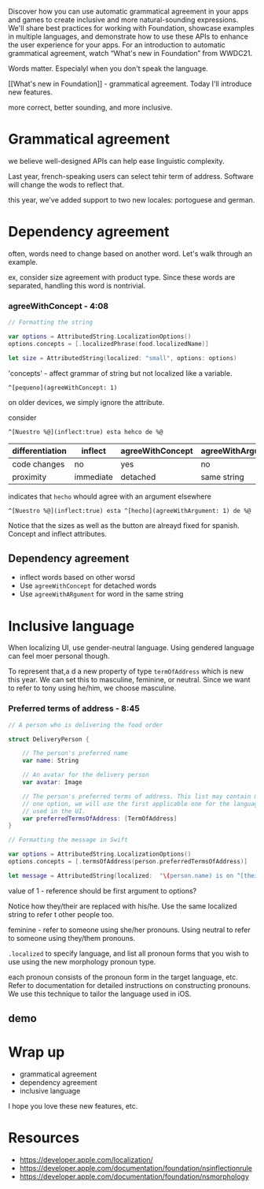 Discover how you can use automatic grammatical agreement in your apps and games to create inclusive and more natural-sounding expressions. We'll share best practices for working with Foundation, showcase examples in multiple languages, and demonstrate how to use these APIs to enhance the user experience for your apps. For an introduction to automatic grammatical agreement, watch “What's new in Foundation” from WWDC21.

Words matter.  Especialyl when you don't speak the language.

[[What's new in Foundation]] - grammatical agreement.  Today I'll introduce new features.

more correct, better sounding, and more inclusive.

# Grammatical agreement
we believe well-designed APIs can help ease linguistic complexity.

Last year, french-speaking users can select tehir term of address.  Software will change the wods to reflect that.

this year, we've added support to two new locales: portoguese and german.
# Dependency agreement
often, words need to change based on another word.  Let's walk through an example.

ex, consider size agreement with product type.  Since these words are separated, handling this word is nontrivial.

###  agreeWithConcept - 4:08
```swift
// Formatting the string

var options = AttributedString.LocalizationOptions()
options.concepts = [.localizedPhrase(food.localizedName)]

let size = AttributedString(localized: "small", options: options)
```

'concepts' - affect grammar of string but not localized like a variable.

`^[pequeno](agreeWithConcept: 1)`

on older devices, we simply ignore the attribute.

consider

```
^[Nuestro %@](inflect:true) esta hehco de %@
```

| differentiation | inflect   | agreeWithConcept | agreeWithArgument |
| --------------- | --------- | ---------------- | ----------------- |
| code changes    | no        | yes              | no                |
| proximity       | immediate | detached         | same string                  |

indicates that `hecho` whould agree with an argument elsewhere

```
^[Nuestro %@](inflect:true) esta ^[hecho](agreeWithArgument: 1) de %@
```

Notice that the sizes as well as the button are alreayd fixed for spanish.  Concept and inflect attributes.  

## Dependency agreement
* inflect words based on other worsd
* Use `agreeWithConcept` for detached words
* Use `agreeWithARgument` for word in the same string

# Inclusive language
When localizing UI, use gender-neutral language.  Using gendered language can feel moer personal though.

To represent that,a d a new property of type `termOfAddress` which is new this year.  We can set this to masculine, feminine, or neutral.  Since we want to refer to tony using he/him, we choose masculine.
###  Preferred terms of address - 8:45
```swift
// A person who is delivering the food order

struct DeliveryPerson {

    // The person's preferred name
    var name: String

    // An avatar for the delivery person
    var avatar: Image

    // The person's preferred terms of address. This list may contain more than
    // one option, we will use the first applicable one for the language that's
    // used in the UI.
    var preferredTermsOfAddress: [TermOfAddress]
}

// Formatting the message in Swift

var options = AttributedString.LocalizationOptions()
options.concepts = [.termsOfAddress(person.preferredTermsOfAddress)]

let message = AttributedString(localized:  "\(person.name) is on ^[their](referentConcept: 1) way.”, options: options)
```

value of 1 - reference should be first argument to options?

Notice how they/their are replaced with his/he.  Use the same localized string to refer t other people too.

feminine - refer to someone using she/her pronouns.  Using neutral to refer to someone using they/them pronouns.

`.localized` to specify language, and list all pronoun forms that you wish to use using the new morphology pronoun type.

each pronoun consists of the pronoun form in the target language, etc.  Refer to documentation for detailed instructions on constructing pronouns.
We use this technique to tailor the language used in iOS.

## demo

# Wrap up
* grammatical agreement
* dependency agreement
* inclusive language

I hope you love these new features, etc.


# Resources
* https://developer.apple.com/localization/
* https://developer.apple.com/documentation/foundation/nsinflectionrule
* https://developer.apple.com/documentation/foundation/nsmorphology
